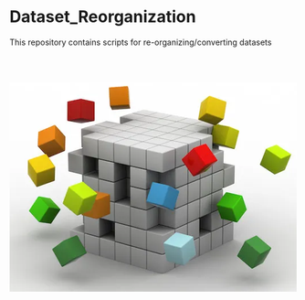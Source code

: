 # Dataset_Reorganization
This repository contains scripts for re-organizing/converting datasets 

<br/><br/>

![alt text](https://github.com/tommydino93/Dataset_Reorganization/blob/main/images/ds_organization.png)
